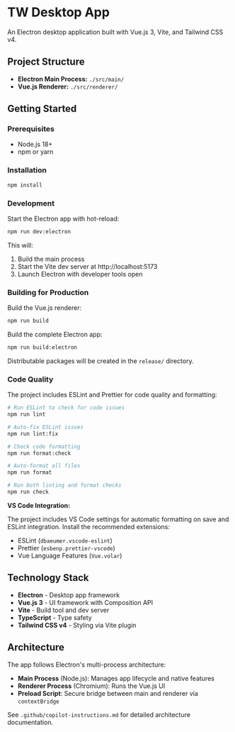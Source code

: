 # TW Desktop App

An Electron desktop application built with Vue.js 3, Vite, and Tailwind CSS v4.

## Project Structure

- **Electron Main Process:** `./src/main/`
- **Vue.js Renderer:** `./src/renderer/`

## Getting Started

### Prerequisites

- Node.js 18+
- npm or yarn

### Installation

```bash
npm install
```

### Development

Start the Electron app with hot-reload:

```bash
npm run dev:electron
```

This will:

1. Build the main process
2. Start the Vite dev server at http://localhost:5173
3. Launch Electron with developer tools open

### Building for Production

Build the Vue.js renderer:

```bash
npm run build
```

Build the complete Electron app:

```bash
npm run build:electron
```

Distributable packages will be created in the `release/` directory.

### Code Quality

The project includes ESLint and Prettier for code quality and formatting:

```bash
# Run ESLint to check for code issues
npm run lint

# Auto-fix ESLint issues
npm run lint:fix

# Check code formatting
npm run format:check

# Auto-format all files
npm run format

# Run both linting and format checks
npm run check
```

**VS Code Integration:**

The project includes VS Code settings for automatic formatting on save and ESLint integration. Install the recommended extensions:

- ESLint (`dbaeumer.vscode-eslint`)
- Prettier (`esbenp.prettier-vscode`)
- Vue Language Features (`Vue.volar`)

## Technology Stack

- **Electron** - Desktop app framework
- **Vue.js 3** - UI framework with Composition API
- **Vite** - Build tool and dev server
- **TypeScript** - Type safety
- **Tailwind CSS v4** - Styling via Vite plugin

## Architecture

The app follows Electron's multi-process architecture:

- **Main Process** (Node.js): Manages app lifecycle and native features
- **Renderer Process** (Chromium): Runs the Vue.js UI
- **Preload Script**: Secure bridge between main and renderer via `contextBridge`

See `.github/copilot-instructions.md` for detailed architecture documentation.
